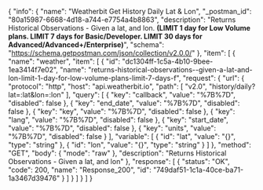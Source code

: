 {
  "info": {
    "name": "Weatherbit Get History Daily Lat & Lon",
    "_postman_id": "80a15987-6668-4d18-a744-e7754a4b8863",
    "description": "Returns Historical Observations - Given a lat, and lon. **(LIMIT 1 day for Low Volume plans. LIMIT 7 days for Basic/Developer. LIMIT 30 days for Advanced/Advanced+/Enterprise)**",
    "schema": "https://schema.getpostman.com/json/collection/v2.0.0/"
  },
  "item": [
    {
      "name": "weather",
      "item": [
        {
          "id": "dc1304ff-1c5a-4b10-9bee-1ea3414f7e02",
          "name": "returns-historical-observations--given-a-lat-and-lon-limit-1-day-for-low-volume-plans-limit-7-days-f",
          "request": {
            "url": {
              "protocol": "http",
              "host": "api.weatherbit.io",
              "path": [
                "v2.0",
                "history/daily?lat=:lat&lon=:lon"
              ],
              "query": [
                {
                  "key": "callback",
                  "value": "%7B%7D",
                  "disabled": false
                },
                {
                  "key": "end_date",
                  "value": "%7B%7D",
                  "disabled": false
                },
                {
                  "key": "key",
                  "value": "%7B%7D",
                  "disabled": false
                },
                {
                  "key": "lang",
                  "value": "%7B%7D",
                  "disabled": false
                },
                {
                  "key": "start_date",
                  "value": "%7B%7D",
                  "disabled": false
                },
                {
                  "key": "units",
                  "value": "%7B%7D",
                  "disabled": false
                }
              ],
              "variable": [
                {
                  "id": "lat",
                  "value": "{}",
                  "type": "string"
                },
                {
                  "id": "lon",
                  "value": "{}",
                  "type": "string"
                }
              ]
            },
            "method": "GET",
            "body": {
              "mode": "raw"
            },
            "description": "Returns Historical Observations - Given a lat, and lon"
          },
          "response": [
            {
              "status": "OK",
              "code": 200,
              "name": "Response_200",
              "id": "749daf51-1c1a-40ce-ba71-1a3467d39476"
            }
          ]
        }
      ]
    }
  ]
}